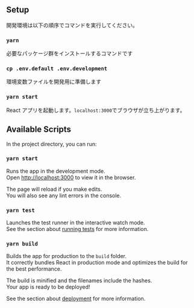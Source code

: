 

## Setup

開発環境は以下の順序でコマンドを実行してください。

### `yarn`

必要なパッケージ群をインストールするコマンドです

### `cp .env.default .env.development`

環境変数ファイルを開発用に準備します

### `yarn start`

React アプリを起動します。`localhost:3000`でブラウザが立ち上がります。

## Available Scripts

In the project directory, you can run:

### `yarn start`

Runs the app in the development mode.\
Open [http://localhost:3000](http://localhost:3000) to view it in the browser.

The page will reload if you make edits.\
You will also see any lint errors in the console.

### `yarn test`

Launches the test runner in the interactive watch mode.\
See the section about [running tests](https://facebook.github.io/create-react-app/docs/running-tests) for more information.

### `yarn build`

Builds the app for production to the `build` folder.\
It correctly bundles React in production mode and optimizes the build for the best performance.

The build is minified and the filenames include the hashes.\
Your app is ready to be deployed!

See the section about [deployment](https://facebook.github.io/create-react-app/docs/deployment) for more information.
